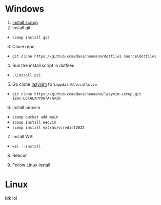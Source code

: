 # Windows

1. [Install scoop](https://scoop.sh/)
2. Install git

- `scoop install git`

3. Clone repo

- `git clone https://github.com/davidneumann/dotfiles Source\dotfiles`

4. Run the install script in dotfiles

- `.\install.ps1`

5. Go clone [lazyvim](https://github.com/davidneumann/lazyvim-setup) to `%appdata%\local\nvim`

- `git clone https://github.com/davidneumann/lazyvim-setup.git $Env:LOCALAPPDATA\nvim`

6. Install neovim

- `scoop bucket add main`
- `scoop install neovim`
- `scoop install extras/vcredist2022`

7. Install WSL

- `wsl --install`

8. Reboot

9. Follow Linux install

# Linux

idk lol
